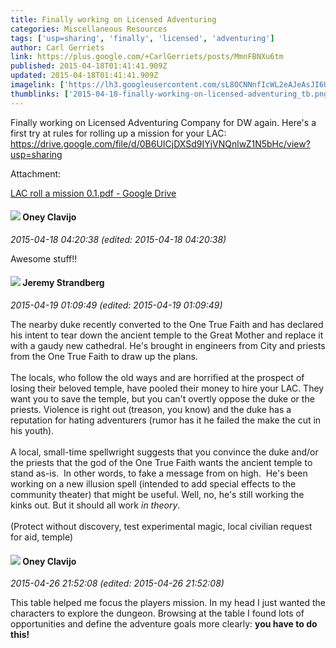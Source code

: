 ```yaml
---
title: Finally working on Licensed Adventuring
categories: Miscellaneous Resources
tags: ['usp=sharing', 'finally', 'licensed', 'adventuring']
author: Carl Gerriets
link: https://plus.google.com/+CarlGerriets/posts/MmnFBNXu6tm
published: 2015-04-18T01:41:41.909Z
updated: 2015-04-18T01:41:41.909Z
imagelink: ['https://lh3.googleusercontent.com/sL8OCNNnfIcWL2eAJeAsJI6UApF4ePhpo1RbhRnhuwXfpNBpbcoDqY9z1tF_Jtz8KN5fcx7z4e7xlzBYchcPDpoee_UYFWHj40K8gh0eqpvrdDJa4pprSmp7xZIw-kyPx8lW0OkD=s1600']
thumblinks: ['2015-04-18-finally-working-on-licensed-adventuring_tb.png']
---
```


Finally working on Licensed Adventuring Company for DW again. Here&#39;s a first try at rules for rolling up a mission for your LAC:<br /><a href="https://drive.google.com/file/d/0B6UICjDXSd9IYjVNQnlwZ1N5bHc/view?usp=sharing" class="ot-anchor">https://drive.google.com/file/d/0B6UICjDXSd9IYjVNQnlwZ1N5bHc/view?usp=sharing</a>


Attachment:

<a href='https://drive.google.com/file/d/0B6UICjDXSd9IYjVNQnlwZ1N5bHc/view?usp=sharing'>LAC roll a mission 0.1.pdf - Google Drive</a>


<div id='comment z12bidhobybisna3w23hu5wjewm4c5msy'>
  <h4><img src='{{site.baseurl}}//images/avatars/110983326464970369421_photo.jpg'> Oney Clavijo</h4>
      <p><cite>2015-04-18 04:20:38 (edited: 2015-04-18 04:20:38)</cite></p>
        <p>Awesome stuff!!</p>
</div>
        

<div id='comment z12bidhobybisna3w23hu5wjewm4c5msy'>
  <h4><img src='{{site.baseurl}}//images/avatars/102595580176380683252_photo.jpg'> Jeremy Strandberg</h4>
      <p><cite>2015-04-19 01:09:49 (edited: 2015-04-19 01:09:49)</cite></p>
        <p>The nearby duke recently converted to the One True Faith and has declared his intent to tear down the ancient temple to the Great Mother and replace it with a gaudy new cathedral. He&#39;s brought in engineers from City and priests from the One True Faith to draw up the plans.<br /><br />The locals, who follow the old ways and are horrified at the prospect of losing their beloved temple, have pooled their money to hire your LAC. They want you to save the temple, but you can&#39;t overtly oppose the duke or the priests. Violence is right out (treason, you know) and the duke has a reputation for hating adventurers (rumor has it he failed the make the cut in his youth).<br /><br />A local, small-time spellwright suggests that you convince the duke and/or the priests that the god of the One True Faith wants the ancient temple to stand as-is.  In other words, to fake a message from on high.  He&#39;s been working on a new illusion spell (intended to add special effects to the community theater) that might be useful. Well, no, he&#39;s still working the kinks out. But it should all work <i>in theory</i>.<br /><br />(Protect without discovery, test experimental magic, local civilian request for aid, temple)</p>
</div>
        

<div id='comment z12bidhobybisna3w23hu5wjewm4c5msy'>
  <h4><img src='{{site.baseurl}}//images/avatars/110983326464970369421_photo.jpg'> Oney Clavijo</h4>
      <p><cite>2015-04-26 21:52:08 (edited: 2015-04-26 21:52:08)</cite></p>
        <p>This table helped me focus the players mission. In my head I just wanted the characters to explore the dungeon. Browsing at the table I found lots of opportunities and define the adventure goals more clearly: <b>you have to do this!</b></p>
</div>
        